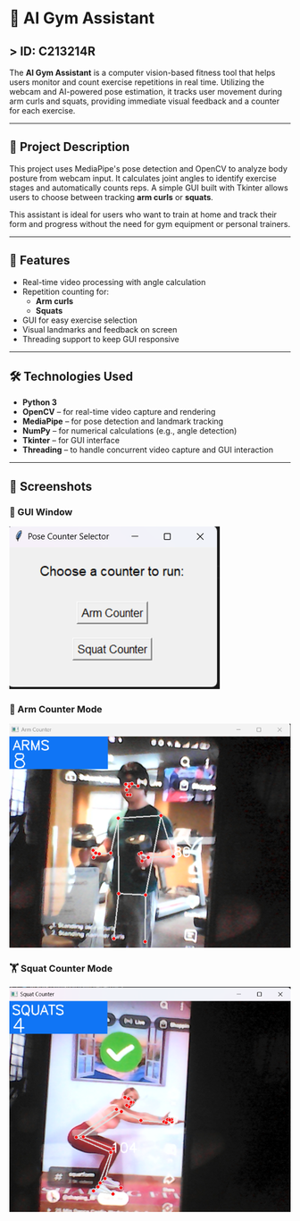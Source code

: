 # 💪 AI Gym Assistant

## > ID: C213214R

The **AI Gym Assistant** is a computer vision-based fitness tool that helps users monitor and count exercise repetitions in real time. Utilizing the webcam and AI-powered pose estimation, it tracks user movement during arm curls and squats, providing immediate visual feedback and a counter for each exercise.

---

## 📝 Project Description

This project uses MediaPipe's pose detection and OpenCV to analyze body posture from webcam input. It calculates joint angles to identify exercise stages and automatically counts reps. A simple GUI built with Tkinter allows users to choose between tracking **arm curls** or **squats**.

This assistant is ideal for users who want to train at home and track their form and progress without the need for gym equipment or personal trainers.

---

## 🧠 Features

- Real-time video processing with angle calculation
- Repetition counting for:
  - **Arm curls**
  - **Squats**
- GUI for easy exercise selection
- Visual landmarks and feedback on screen
- Threading support to keep GUI responsive

---

## 🛠️ Technologies Used

- **Python 3**
- **OpenCV** – for real-time video capture and rendering
- **MediaPipe** – for pose detection and landmark tracking
- **NumPy** – for numerical calculations (e.g., angle detection)
- **Tkinter** – for GUI interface
- **Threading** – to handle concurrent video capture and GUI interaction

---

## 📸 Screenshots

### 🧭 GUI Window
![GUI Window](images/gui.png)

### 💪 Arm Counter Mode
![Arm Counter](images/arm_counter.png)

### 🏋️ Squat Counter Mode
![Squat Counter](images/squat_counter.png)
